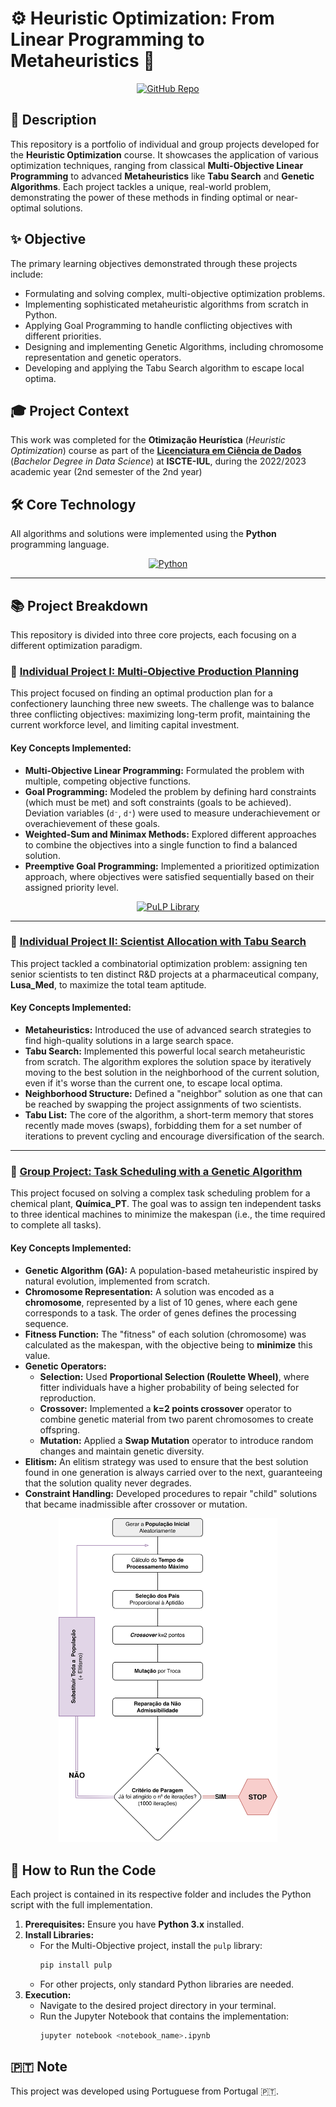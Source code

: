 # ⚙️ Heuristic Optimization: From Linear Programming to Metaheuristics 🧠

<p align="center">
    <!-- Project Links -->
    <a href="https://github.com/Silvestre17/HeuristicOptimization_MultiObjective-TabuLists-GA"><img src="https://img.shields.io/badge/Project_Repo-100000?style=for-the-badge&logo=github&logoColor=white" alt="GitHub Repo"></a>
</p>

## 📝 Description

This repository is a portfolio of individual and group projects developed for the **Heuristic Optimization** course. It showcases the application of various optimization techniques, ranging from classical **Multi-Objective Linear Programming** to advanced **Metaheuristics** like **Tabu Search** and **Genetic Algorithms**. Each project tackles a unique, real-world problem, demonstrating the power of these methods in finding optimal or near-optimal solutions.

## ✨ Objective

The primary learning objectives demonstrated through these projects include:
*   Formulating and solving complex, multi-objective optimization problems.
*   Implementing sophisticated metaheuristic algorithms from scratch in Python.
*   Applying Goal Programming to handle conflicting objectives with different priorities.
*   Designing and implementing Genetic Algorithms, including chromosome representation and genetic operators.
*   Developing and applying the Tabu Search algorithm to escape local optima.

## 🎓 Project Context

This work was completed for the **Otimização Heurística** (*Heuristic Optimization*) course as part of the **[Licenciatura em Ciência de Dados](https://www.iscte-iul.pt/degree/code/0322/bachelor-degree-in-data-science)** (*Bachelor Degree in Data Science*) at **ISCTE-IUL**, during the 2022/2023 academic year (2nd semester of the 2nd year)

## 🛠️ Core Technology

All algorithms and solutions were implemented using the **Python** programming language.

<p align="center">
    <a href="https://www.python.org/">
        <img src="https://img.shields.io/badge/Python-3776AB?style=for-the-badge&logo=python&logoColor=white" alt="Python" />
    </a>
</p>

---

## 📚 Project Breakdown

This repository is divided into three core projects, each focusing on a different optimization paradigm.

### 🧁 [Individual Project I: Multi-Objective Production Planning](/OH_TrabalhoIndividual1_Multi-ObjectiveProductionPlanning/)

This project focused on finding an optimal production plan for a confectionery launching three new sweets. The challenge was to balance three conflicting objectives: maximizing long-term profit, maintaining the current workforce level, and limiting capital investment.

#### Key Concepts Implemented:
*   **Multi-Objective Linear Programming:** Formulated the problem with multiple, competing objective functions.
*   **Goal Programming:** Modeled the problem by defining hard constraints (which must be met) and soft constraints (goals to be achieved). Deviation variables (`d⁻`, `d⁺`) were used to measure underachievement or overachievement of these goals.
*   **Weighted-Sum and Minimax Methods:** Explored different approaches to combine the objectives into a single function to find a balanced solution.
*   **Preemptive Goal Programming:** Implemented a prioritized optimization approach, where objectives were satisfied sequentially based on their assigned priority level.

<p align="center">
    <a href="https://pulp.erik-nielsen.com/">
        <img src="https://img.shields.io/badge/PuLP-2C3E50?style=for-the-badge&logo=python&logoColor=white" alt="PuLP Library" />
    </a>
</p>

---

### 🔬 [Individual Project II: Scientist Allocation with Tabu Search](/OH_TrabalhoIndividual2_TabuSearchScientistAllocation/)

This project tackled a combinatorial optimization problem: assigning ten senior scientists to ten distinct R&D projects at a pharmaceutical company, **Lusa_Med**, to maximize the total team aptitude.

#### Key Concepts Implemented:
*   **Metaheuristics:** Introduced the use of advanced search strategies to find high-quality solutions in a large search space.
*   **Tabu Search:** Implemented this powerful local search metaheuristic from scratch. The algorithm explores the solution space by iteratively moving to the best solution in the neighborhood of the current solution, even if it's worse than the current one, to escape local optima.
*   **Neighborhood Structure:** Defined a "neighbor" solution as one that can be reached by swapping the project assignments of two scientists.
*   **Tabu List:** The core of the algorithm, a short-term memory that stores recently made moves (swaps), forbidding them for a set number of iterations to prevent cycling and encourage diversification of the search.

---

### 🧬 [Group Project: Task Scheduling with a Genetic Algorithm](/OH_TrabalhoFinal_GeneticAlgorithm/)

This project focused on solving a complex task scheduling problem for a chemical plant, **Química_PT**. The goal was to assign ten independent tasks to three identical machines to minimize the makespan (i.e., the time required to complete all tasks).

#### Key Concepts Implemented:
*   **Genetic Algorithm (GA):** A population-based metaheuristic inspired by natural evolution, implemented from scratch.
*   **Chromosome Representation:** A solution was encoded as a **chromosome**, represented by a list of 10 genes, where each gene corresponds to a task. The order of genes defines the processing sequence.
*   **Fitness Function:** The "fitness" of each solution (chromosome) was calculated as the makespan, with the objective being to **minimize** this value.
*   **Genetic Operators:**
    *   **Selection:** Used **Proportional Selection (Roulette Wheel)**, where fitter individuals have a higher probability of being selected for reproduction.
    *   **Crossover:** Implemented a **k=2 points crossover** operator to combine genetic material from two parent chromosomes to create offspring.
    *   **Mutation:** Applied a **Swap Mutation** operator to introduce random changes and maintain genetic diversity.
*   **Elitism:** An elitism strategy was used to ensure that the best solution found in one generation is always carried over to the next, guaranteeing that the solution quality never degrades.
*   **Constraint Handling:** Developed procedures to repair "child" solutions that became inadmissible after crossover or mutation.

<p align="center">
    <img src="./OH_TrabalhoFinal_GeneticAlgorithm/img/GA_Flowchart.png" alt="Genetic Algorithm Flowchart" width="350">
</p>

## 🚀 How to Run the Code

Each project is contained in its respective folder and includes the Python script with the full implementation.

1.  **Prerequisites:** Ensure you have **Python 3.x** installed.
2.  **Install Libraries:**
    *   For the Multi-Objective project, install the `pulp` library:
        ```bash
        pip install pulp
        ```
    *   For other projects, only standard Python libraries are needed.
3.  **Execution:**
    *   Navigate to the desired project directory in your terminal.
    *   Run the Jupyter Notebook that contains the implementation:
        ```bash
        jupyter notebook <notebook_name>.ipynb
        ```


## 🇵🇹 Note

This project was developed using Portuguese from Portugal 🇵🇹.